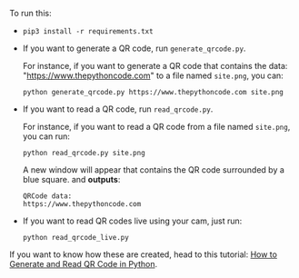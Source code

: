 To run this:
- `pip3 install -r requirements.txt`
- If you want to generate a QR code, run `generate_qrcode.py`.

    For instance, if you want to generate a QR code that contains the data: "https://www.thepythoncode.com" to a file named `site.png`, you can:
    ```
    python generate_qrcode.py https://www.thepythoncode.com site.png
    ```
- If you want to read a QR code, run `read_qrcode.py`.

    For instance, if you want to read a QR code from a file named `site.png`, you can run:
    ```
    python read_qrcode.py site.png
    ```
    A new window will appear that contains the QR code surrounded by a blue square.
    and **outputs**:
    ```
    QRCode data:
    https://www.thepythoncode.com
    ```
- If you want to read QR codes live using your cam, just run:
    ```
    python read_qrcode_live.py
    ```

If you want to know how these are created, head to this tutorial: [How to Generate and Read QR Code in Python](https://www.thepythoncode.com/article/generate-read-qr-code-python).